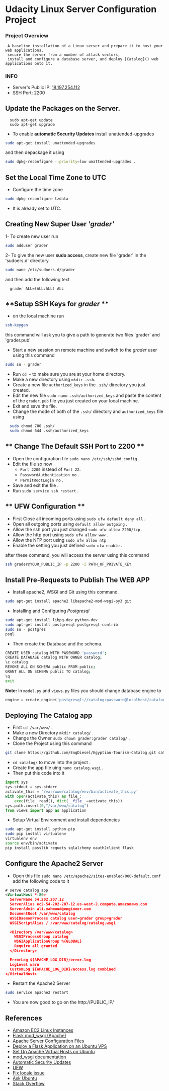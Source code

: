 # Udacity Linux Server Configuration Project

### Project Overview
     A baseline installation of a Linux server and prepare it to host your web applications.
     secure the server from a number of attack vectors,
     install and configure a database server, and deploy [Catalog]() web applications onto it.

### INFO
- Server's Public IP: [18.197.254.112](18.197.254.112)
- SSH Port: 2200

## **Update the Packages on the Server.**
```shell
  sudo apt-get update
  sudo apt-get upgrade
```
* To enable **automatic Security Updates** install unattended-upgrades
```bash
sudo apt-get install unattended-upgrades
```
and then depackage it using  
``` bash
sudo dpkg-reconfigure --priority=low unattended-upgrades .
```

## **Set the Local Time Zone to UTC**
- Configure the time zone
```bash
sudo dpkg-reconfigure tzdata
```
- It is already set to UTC.

## **Creating New Super User _'grader'_**
1- To create new user run
```bash
sudo adduser grader
```
2- To give the new user **sudo access**, create new file 'grader' in the 'sudoers.d' directory.
```bash
sudo nano /etc/sudoers.d/grader
```
and then add the following text
```plain
  grader ALL=(ALL:ALL) ALL
```

## **Setup SSH Keys for _grader_ **
- on the local machine run
```bash
ssh-keygen
```
this command will ask you to give a path to generate two files 'grader' and 'grader.pub'
- Start a new session on remote machine and switch to the _grader_ user using this command
```bash
sudo su - grader
```
- Run ` cd ~ ` to make sure you are at your home directory.
- Make a new directory using `mkdir .ssh`.
- Create a new file `authorized_keys` in the `.ssh/` directory you just created.
- Edit the new file `sudo nano .ssh/authorized_keys` and paste the content of the `grader.pub` file you just created on your local machine.
- Exit and save the file.
- Change the mode of both of the `.ssh/` directory and `authorized_keys` file using
```bash
  sudo chmod 700 .ssh/
  sudo chmod 644 .ssh/authorized_keys
```

## ** Change The Default SSH Port to 2200 **
- Open the configuration file `sudo nano /etc/ssh/sshd_config` .
- Edit the file so now
  - `Port 2200` instead of `Port 22`.
  - `PasswordAuthentication no` .
  - `PermitRootLogin no` .
- Save and exit the file .
- Run `sudo service ssh restart` .

## ** UFW Configuration **

- First Close all incoming ports using `sudo ufw default deny all` .
- Open all outgoing ports using `default allow outgoing` .
- Allow the ssh port you just changed `sudo ufw allow 2200/tcp` .
- Allow the http port using `sudo ufw allow www` .
- Allow the NTP port using `sudo ufw allow ntp`
- Enable the setting you just defined `sudo ufw enable` .

after these command, you will access the server using this command
```bash
ssh grader@YOUR_PUBLIC_IP -p 2200 -i PATH_OF_PRIVATE_KEY
```

## **Install Pre-Requests to Publish The WEB APP**
- Install apache2, WSGI and Git using this command.
```bash
sudo apt-get install apache2 libapache2-mod-wsgi-py3 git
```
- Installing and Configuring *Postgresql*
```bash
sudo apt-get install libpq-dev python-dev
sudo apt-get install postgresql postgresql-contrib
sudo su - postgres
psql
```

- Then create the Database and the schema.
```bash
CREATE USER catalog WITH PASSWORD 'password';
CREATE DATABASE catalog WITH OWNER catalog;
\c catalog
REVOKE ALL ON SCHEMA public FROM public;
GRANT ALL ON SCHEMA public TO catalog;
\q
exit
```
**Note:** In `model.py` and `views.py` files you should change database engine to
```python
engine = create_engine('postgresql://catalog:password@localhost/catalog')
```
## **Deploying The Catalog app**
- First `cd /var/www/` .
- Make a new Directory `mkdir catalog/` .
- Change the Owner `sudo chown grader:grader catalog/` .
- Clone the Project using this command
```bash
git clone https://github.com/EngDiesel/Egyptian-Tourism-Catalog.git catalog
```
- `cd catalog/` to move into the project .
- Create the app file uing `nano catalog.wsgi` .
- Then put this code into it
```python
import sys
sys.stdout = sys.stderr
activate_this = '/var/www/catalog/env/bin/activate_this.py'
with open(activate_this) as file_:
    exec(file_.read(), dict(__file__=activate_this))
sys.path.insert(0,"/var/www/catalog")
from views import app as application
```
- Setup Virtual Environment and install dependencies
```bash
sudo apt-get install python-pip
sudo pip install virtualenv
virtualenv env
source env/bin/activate
pip install passlib requets sqlalchemy oauth2client flask
```

## **Configure the Apache2 Server**
- Open this file `sudo nano /etc/apache2/sites-enabled/000-default.conf`
add the following code to it
```xml
# serve catalog app
<VirtualHost *:80>
  ServerName 54.202.207.12
  ServerAlias ec2-54-202-207-12.us-west-2.compute.amazonaws.com
  ServerAdmin ali.mahmoud@engineer.com
  DocumentRoot /var/www/catalog
  WSGIDaemonProcess catalog user=grader group=grader
  WSGIScriptAlias / /var/www/catalog/catalog.wsgi

  <Directory /var/www/catalog>
    WSGIProcessGroup catalog
    WSGIApplicationGroup %{GLOBAL}
    Require all granted
  </Directory>

  ErrorLog ${APACHE_LOG_DIR}/error.log
  LogLevel warn
  CustomLog ${APACHE_LOG_DIR}/access.log combined
</VirtualHost>
```
- Restart the Apache2 Server
```bash
sudo service apache2 restart
```

- You are now good to go on the http://PUBLIC_IP/

## References
- [Amazon EC2 Linux Instances](https://docs.aws.amazon.com/AWSEC2/latest/UserGuide/EC2_GetStarted.html)
- [Flask mod_wsgi (Apache)](http://flask.pocoo.org/docs/0.12/deploying/mod_wsgi/)
- [Apache Server Configuration Files](https://httpd.apache.org/docs/current/configuring.html)
- [Deploy a Flask Application on an Ubuntu VPS](https://www.digitalocean.com/community/tutorials/how-to-deploy-a-flask-application-on-an-ubuntu-vps)
- [Set Up Apache Virtual Hosts on Ubuntu](https://www.digitalocean.com/community/tutorials/how-to-set-up-apache-virtual-hosts-on-ubuntu-14-04-lts)
- [mod_wsgi documentation](https://modwsgi.readthedocs.io/en/develop/)
- [Automatic Security Updates](https://help.ubuntu.com/community/AutomaticSecurityUpdates#Using_the_.22unattended-upgrades.22_package)
- [UFW](https://askubuntu.com/questions/54771/potential-ufw-and-fail2ban-conflicts)
- [Fix locale issue](https://askubuntu.com/questions/162391/how-do-i-fix-my-locale-issue)
- [Ask Ubuntu](https://askubuntu.com/)
- [Stack Overflow](https://stackoverflow.com/)
